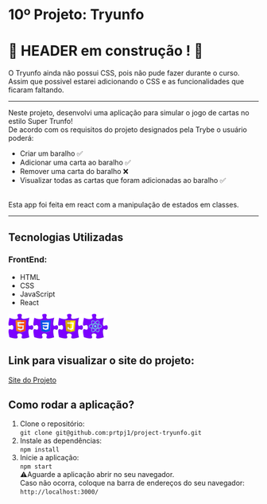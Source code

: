 # 10º Projeto: Tryunfo

# :construction: HEADER em construção ! :construction:
O Tryunfo ainda não possui CSS, pois não pude fazer durante o curso. Assim que possivel estarei adicionando o CSS e as funcionalidades que ficaram faltando.
<!-- <p align="center">

<img src="" alt="Header" />
</p> -->
<hr/>

Neste projeto, desenvolvi uma aplicação para simular o jogo de cartas no estilo Super Trunfo!<br>
De acordo com os requisitos do projeto designados pela Trybe o usuário poderá:
- Criar um baralho ✅ 
- Adicionar uma carta ao baralho ✅
- Remover uma carta do baralho ❌
- Visualizar todas as cartas que foram adicionadas ao baralho ✅
<br>
Esta app foi feita em react com a manipulação de estados em classes.
<br>
<hr/>

## Tecnologias Utilizadas

### FrontEnd:

- HTML
- CSS
- JavaScript
- React

<img src="https://github.com/prtpj1/prtpj1/blob/main/Github%20Imgs/html2.png" width="50" height="50" alt="HTML" /><img src="https://github.com/prtpj1/prtpj1/blob/main/Github%20Imgs/CSS2.png" width="50" height="50" alt="CSS" /><img src="https://github.com/prtpj1/prtpj1/blob/main/Github%20Imgs/JavaScript2.png" width="50" height="50" alt="CSS" /><img src="https://github.com/prtpj1/prtpj1/blob/main/Github Imgs/React2.png" width="50" height="50" alt="React Icon" />

## Link para visualizar o site do projeto:

[Site do Projeto](https://prtpj1-tryunfo.netlify.app/)

## Como rodar a aplicação?

1. Clone o repositório: <br>
`git clone git@github.com:prtpj1/project-tryunfo.git` 
2. Instale as dependências: <br>
`npm install`
3. Inicie a aplicação: <br>
`npm start` <br>
⚠️Aguarde a aplicação abrir no seu navegador. <br>
Caso não ocorra, coloque na barra de endereços do seu navegador: `http://localhost:3000/`
<br>
